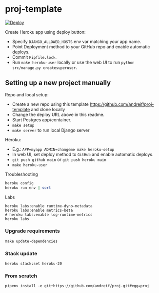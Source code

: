 # proj-template

[![Deploy](https://www.herokucdn.com/deploy/button.svg)](https://heroku.com/deploy?template=https://github.com/andreif/proj-template)

Create Heroku app using deploy button:

- Specify `DJANGO_ALLOWED_HOSTS` env var matching your app name.
- Point Deployment method to your GitHub repo and enable automatic deploys.
- Commit `Pipfile.lock`.
- Run `make heroku-user` locally or use the web UI to run `python src/manage.py createsuperuser`.

## Setting up a new project manually

Repo and local setup:

- Create a new repo using this template https://github.com/andreif/proj-template and clone locally
- Change the deploy URL above in this readme.
- Start Postgres app/container.
- `make setup`
- `make server` to run local Django server

Heroku:

- E.g.: `APP=myapp ADMIN=changeme make heroku-setup`
- In web UI, set deploy method to `GitHub` and enable automatic deploys.
- `git push github main` or `git push heroku main`
- `make heroku-user`

Troubleshooting

```sh
heroku config
heroku run env | sort
```

Labs

```
heroku labs:enable runtime-dyno-metadata
heroku labs:enable metrics-beta
# heroku labs:enable log-runtime-metrics
heroku labs
```

### Upgrade requirements

```
make update-dependencies
```

### Stack update

```
heroku stack:set heroku-20
```

### From scratch

```
pipenv install -e git+https://github.com/andreif/proj.git#egg=proj
```

